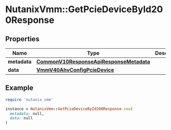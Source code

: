# NutanixVmm::GetPcieDeviceById200Response

## Properties

| Name | Type | Description | Notes |
| ---- | ---- | ----------- | ----- |
| **metadata** | [**CommonV10ResponseApiResponseMetadata**](CommonV10ResponseApiResponseMetadata.md) |  | [optional] |
| **data** | [**VmmV40AhvConfigPcieDevice**](VmmV40AhvConfigPcieDevice.md) |  | [optional] |

## Example

```ruby
require 'nutanix_vmm'

instance = NutanixVmm::GetPcieDeviceById200Response.new(
  metadata: null,
  data: null
)
```

